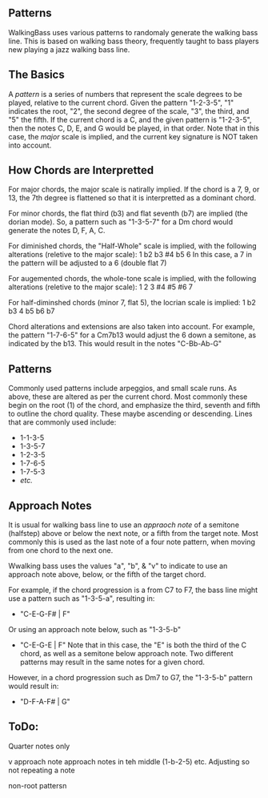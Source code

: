 ## Patterns

WalkingBass uses various patterns to randomaly generate the walking bass line. This is based on walking bass theory, frequently taught to bass players new playing a jazz walking bass line. 

The Basics
----------
A _pattern_ is a series of numbers that represent the scale degrees to be played, relative to the current chord. Given the pattern "1-2-3-5", "1" indicates the root, "2", the second degree of the scale, "3", the third, and "5" the fifth. If the current chord is a C, and the given pattern is "1-2-3-5", then the notes C, D, E, and G would be played, in that order.  Note that in this case, the _major_ scale is implied, and the current key signature is NOT taken into account. 

How Chords are Interpretted
---------------------------

For major chords, the major scale is natirally implied. If the chord is a 7, 9, or 13, the 7th degree is flattened so that it is interpretted as a dominant chord. 

For minor chords, the flat third (b3) and flat seventh (b7) are implied (the dorian mode). So, a pattern such as "1-3-5-7" for a Dm chord would generate the notes D, F, A, C.

For diminished chords, the "Half-Whole" scale is implied, with the following alterations (reletive to the major scale): 1 b2 b3 #4 b5 6
In this case, a 7 in the pattern will be adjusted to a 6 (double flat 7)

For augemented chords, the whole-tone scale is implied, with the following alterations (reletive to the major scale): 1 2 3 #4 #5 #6 7

For half-diminshed chords (minor 7, flat 5), the locrian scale is implied: 1 b2 b3 4 b5 b6 b7

Chord alterations and extensions are also taken into account. For example, the pattern "1-7-6-5" for a Cm7b13 would adjust the 6 down a semitone, as indicated by the b13.  This would result in the notes "C-Bb-Ab-G"

Patterns
--------
Commonly used patterns include arpeggios, and small scale runs. As above, these are altered as per the current chord. Most commonly these begin on the root (1) of the chord, and emphasize the third, seventh and fifth to outline the chord quality. These maybe ascending or descending. Lines that are commonly used include:
* 1-1-3-5
* 1-3-5-7
* 1-2-3-5
* 1-7-6-5
* 1-7-5-3
* _etc._

Approach Notes
--------
It is usual for walking bass line to use an _appraoch note_ of a semitone (halfstep) above or below the next note, or a fifth from the target note. Most commonly this is used as the last note of a four note pattern, when moving from one chord to the next one.  

Wwalking bass uses the values "a", "b", & "v" to indicate to use an approach note above, below, or the fifth of the target chord. 

For example, if the chord progression is a from C7 to F7, the bass line might use a pattern such as "1-3-5-a", resulting in:
* "C-E-G-F# | F" 

Or using an approach note below, such as "1-3-5-b"
* "C-E-G-E | F" 
Note that in this case, the "E" is both the third of the C chord, as well as a semitone below approach note. Two different patterns may result in the same notes for a given chord. 

However, in a chord progression such as Dm7 to G7, the "1-3-5-b" pattern would result in:
* "D-F-A-F# | G" 


ToDo:
----
Quarter notes only 

v approach note
approach notes in teh middle (1-b-2-5) etc. 
Adjusting so not repeating a note

non-root pattersn



